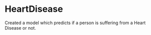 # HeartDisease
Created a model which predicts if a person is suffering from a Heart Disease or not. 
